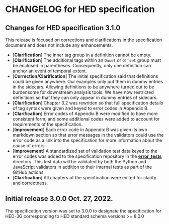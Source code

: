 # CHANGELOG for HED specification

## Changes for HED specification 3.1.0
This release is focused on corrections and clarifications in the specification document
and does not include any enhancements.

* [**Clarification**] The inner tag group in a definition cannot be empty.
* [**Clarification**] The additional tags within an `Onset` or `Offset` group must be
enclosed in parentheses. Consequently, only one definition can anchor an event of temporal extent.
* [**Correction/Clarification**] The initial specification said that definitions could be
given anywhere. Our examples only put them in dummy entries in the sidecars.
Allowing definitions to be anywhere turned out to be burdensome for downstream analysis
tools. We have now restricted definitions so that they can only appear in dummy entries of sidecars.
* [**Clarification**] Chapter 3.2 was rewritten so that full specification details of tag
syntax were given and keyed to error codes in Appendix B.
* [**Clarification**] Error codes of Appendix B were modified to have more consistent form,
and some additional codes were added to account for requirements of the specification.
* [**Improvement**] Each error code in Appendix B was given its own markdown section so that
error messages in the validators could use the error code as a link into the specification
for more information about the cause of errors.
* [**Improvement**] A standardized set of validation test data keyed to the error codes 
was added to the specification repository in the 
[**error_tests**](https://github.com/hed-standard/hed-specification/tree/master/docs/source/_static/data/error_tests) directory. This test data will be validated by both the Python 
and JavaScript validators in addition to their internal tests as part of the GitHub actions.
* [**Clarification**] All chapters of the specification were edited for clarity and correctness.

## Initial release 3.0.0 Oct. 27, 2022.

The specification version was set to 3.0.0 to designate the specification for HED-3G
corresponding to HED standard schema versions >= 8.0.0